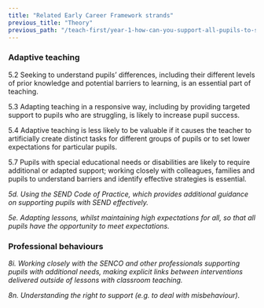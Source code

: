```yaml
---
title: "Related Early Career Framework strands"
previous_title: "Theory"
previous_path: "/teach-first/year-1-how-can-you-support-all-pupils-to-succeed/summer-week-5-ect-theory"
---
```


### Adaptive teaching

5.2 Seeking to understand pupils’ differences, including their different levels of prior knowledge and potential barriers to learning, is an essential part of teaching.

5.3 Adapting teaching in a responsive way, including by providing targeted support to pupils who are struggling, is likely to increase pupil success.

5.4 Adaptive teaching is less likely to be valuable if it causes the teacher to artificially create distinct tasks for different groups of pupils or to set lower expectations for particular pupils.

5.7 Pupils with special educational needs or disabilities are likely to require additional or adapted support; working closely with colleagues, families and pupils to understand barriers and identify effective strategies is essential.

_5d. Using the SEND Code of Practice, which provides additional guidance on supporting pupils with SEND effectively._

_5e. Adapting lessons, whilst maintaining high expectations for all, so that all pupils have the opportunity to meet expectations._

### Professional behaviours

_8i. Working closely with the SENCO and other professionals supporting pupils with additional needs, making explicit links between interventions delivered outside of lessons with classroom teaching._

_8n. Understanding the right to support (e.g. to deal with misbehaviour)._

